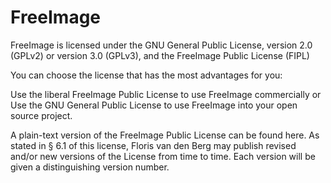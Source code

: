 # FreeImage
FreeImage is licensed under the GNU General Public License, version 2.0 (GPLv2) or version 3.0 (GPLv3), and the FreeImage Public License (FIPL)
 
You can choose the license that has the most advantages for you:
 
 Use the liberal FreeImage Public License to use FreeImage commercially or
 Use the GNU General Public License to use FreeImage into your open source project.
 
A plain-text version of the FreeImage Public License can be found here.
As stated in § 6.1 of this license, Floris van den Berg may publish revised and/or new versions of the License from time to time. Each version will be given a distinguishing version number.
